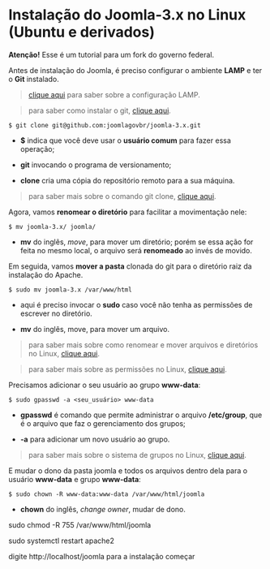 # Instalação do Joomla-3.x no Linux (Ubuntu e derivados)


**Atenção!** Esse é um tutorial para um fork do governo federal. 

Antes de instalação do Joomla, é preciso configurar o ambiente **LAMP** e ter o **Git** instalado. 

> [clique aqui](p0034_lamp.md) para saber sobre a configuração LAMP.

> para saber como instalar o git, [clique aqui](git/p0000_instalacao_git_linux.md).

```
$ git clone git@github.com:joomlagovbr/joomla-3.x.git
```

- **$** indica que você deve usar o **usuário comum** para fazer essa operação;

- **git** invocando o programa de versionamento;

- **clone** cria uma cópia do repositório remoto para a sua máquina.

> para saber mais sobre o comando git clone, [clique aqui](git/p0023_clone.md).

Agora, vamos **renomear o diretório** para facilitar a movimentação nele:

```
$ mv joomla-3.x/ joomla/
```

- **mv** do inglês, *move*, para mover um diretório; porém se essa ação for feita no mesmo local, o arquivo será **renomeado** ao invés de movido.

Em seguida, vamos **mover a pasta** clonada do git para o diretório raiz da instalação do Apache.

```
$ sudo mv joomla-3.x /var/www/html
```

- aqui é preciso invocar o **sudo** caso você não tenha as permissões de escrever no diretório.

- **mv** do inglês, move, para mover um arquivo.

> para saber mais sobre como renomear e mover arquivos e diretórios no Linux, [clique aqui](linux/p0022_mv.md).

> para saber mais sobre as permissões no Linux, [clique aqui](linux/p0031_permissoes.md).

Precisamos adicionar o seu usuário ao grupo **www-data**:

```
$ sudo gpasswd -a <seu_usuário> www-data
```

- **gpasswd** é comando que permite administrar o arquivo **/etc/group**, que é o arquivo que faz o gerenciamento dos grupos;

- **-a** para adicionar um novo usuário ao grupo.

> para saber mais sobre o sistema de grupos no Linux, [clique aqui](linux/p0028_groups.md).

E mudar o dono da pasta joomla e todos os arquivos dentro dela para o usuário **www-data** e grupo **www-data**:

```
$ sudo chown -R www-data:www-data /var/www/html/joomla
```

- **chown** do inglês, *change owner*, mudar de dono. 


sudo chmod -R 755 /var/www/html/joomla

sudo systemctl restart apache2

digite http://localhost/joomla para a instalação começar

